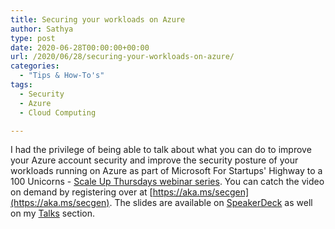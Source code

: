 ```yaml
---
title: Securing your workloads on Azure
author: Sathya
type: post
date: 2020-06-28T00:00:00+00:00
url: /2020/06/28/securing-your-workloads-on-azure/
categories:
  - "Tips & How-To's"
tags:
  - Security 
  - Azure
  - Cloud Computing

---
```


I had the privilege of being able to talk about what you can do to improve your Azure account security and improve the security posture of your workloads running on Azure as part of Microsoft For Startups' Highway to a 100 Unicorns - [Scale Up Thursdays webinar series](https://microsoftcloudpartner.eventbuilder.com/h2huthu). You can catch the video on demand by registering over at [https://aka.ms/secgen](https://aka.ms/secgen). The slides are available on [SpeakerDeck](https://speakerdeck.com/sathyabhat/securing-workloads-on-azure) as well on my [Talks](/talks) section. 

